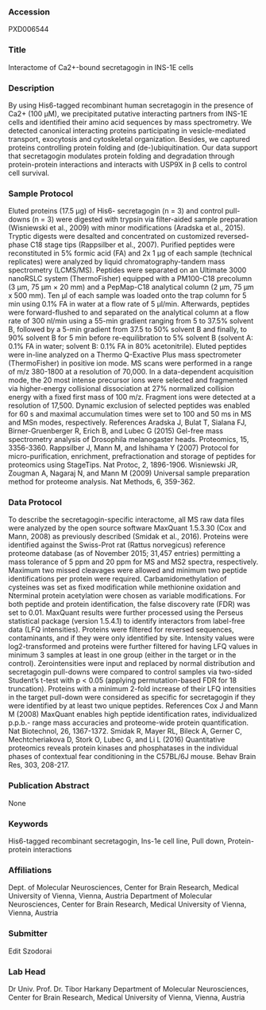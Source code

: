 ### Accession
PXD006544

### Title
Interactome of Ca2+-bound secretagogin in INS-1E cells

### Description
By using His6-tagged recombinant human secretagogin in the presence of Ca2+ (100 µM), we precipitated putative interacting partners from INS-1E cells and identified their amino acid sequences by mass spectrometry. We detected canonical interacting proteins participating in vesicle-mediated transport, exocytosis and cytoskeletal organization. Besides, we captured proteins controlling protein folding and (de-)ubiquitination. Our data support that secretagogin modulates protein folding and degradation through protein-protein interactions and interacts with USP9X in β cells to control cell survival.

### Sample Protocol
Eluted proteins (17.5 µg) of His6- secretagogin (n = 3) and control pull-downs (n = 3) were digested with trypsin via filter-aided sample preparation (Wisniewski et al., 2009) with minor modifications (Aradska et al., 2015). Tryptic digests were desalted and concentrated on customized reversed-phase C18 stage tips (Rappsilber et al., 2007). Purified peptides were reconstituted in 5% formic acid (FA) and 2x 1 µg of each sample (technical replicates) were analyzed by liquid chromatography-tandem mass spectrometry (LCMS/MS). Peptides were separated on an Ultimate 3000 nanoRSLC system (ThermoFisher) equipped with a PM100-C18 precolumn (3 μm, 75 μm × 20 mm) and a PepMap-C18 analytical column (2 μm, 75 μm x 500 mm). Ten μl of each sample was loaded onto the trap column for 5 min using 0.1% FA in water at a flow rate of 5 μl/min. Afterwards, peptides were forward-flushed to and separated on the analytical column at a flow rate of 300 nl/min using a 55-min gradient ranging from 5 to 37.5% solvent B, followed by a 5-min gradient from 37.5 to 50% solvent B and finally, to 90% solvent B for 5 min before re-equilibration to 5% solvent B (solvent A: 0.1% FA in water; solvent B: 0.1% FA in 80% acetonitrile). Eluted peptides were in-line analyzed on a Thermo Q-Exactive Plus mass spectrometer (ThermoFisher) in positive ion mode. MS scans were performed in a range of m/z 380-1800 at a resolution of 70,000. In a data-dependent acquisition mode, the 20 most intense precursor ions were selected and fragmented via higher-energy collisional dissociation at 27% normalized collision energy with a fixed first mass of 100 m/z. Fragment ions were detected at a resolution of 17,500. Dynamic exclusion of selected peptides was enabled for 60 s and maximal accumulation times were set to 100 and 50 ms in MS and MSn modes, respectively. References Aradska J, Bulat T, Sialana FJ, Birner-Gruenberger R, Erich B, and Lubec G (2015) Gel-free mass spectrometry analysis of Drosophila melanogaster heads. Proteomics, 15, 3356-3360. Rappsilber J, Mann M, and Ishihama Y (2007) Protocol for micro-purification, enrichment, prefractionation and storage of peptides for proteomics using StageTips. Nat Protoc, 2, 1896-1906. Wisniewski JR, Zougman A, Nagaraj N, and Mann M (2009) Universal sample preparation method for proteome analysis. Nat Methods, 6, 359-362.

### Data Protocol
To describe the secretagogin-specific interactome, all MS raw data files were analyzed by the open source software MaxQuant 1.5.3.30 (Cox and Mann, 2008) as previously described (Smidak et al., 2016). Proteins were identified against the Swiss-Prot rat (Rattus norvegicus) reference proteome database (as of November 2015; 31,457 entries) permitting a mass tolerance of 5 ppm and 20 ppm for MS and MS2 spectra, respectively. Maximum two missed cleavages were allowed and minimum two peptide identifications per protein were required. Carbamidomethylation of cysteines was set as fixed modification while methionine oxidation and Nterminal protein acetylation were chosen as variable modifications. For both peptide and protein identification, the false discovery rate (FDR) was set to 0.01. MaxQuant results were further processed using the Perseus statistical package (version 1.5.4.1) to identify interactors from label-free data (LFQ intensities). Proteins were filtered for reversed sequences, contaminants, and if they were only identified by site. Intensity values were log2-transformed and proteins were further filtered for having LFQ values in minimum 3 samples at least in one group (either in the target or in the control). Zerointensities were input and replaced by normal distribution and secretagogin pull-downs were compared to control samples via two-sided Student’s t-test with p < 0.05 (applying permutation-based FDR for 18 truncation). Proteins with a minimum 2-fold increase of their LFQ intensities in the target pull-down were considered as specific for secretagogin if they were identified by at least two unique peptides. References Cox J and Mann M (2008) MaxQuant enables high peptide identification rates, individualized p.p.b.- range mass accuracies and proteome-wide protein quantification. Nat Biotechnol, 26, 1367-1372. Smidak R, Mayer RL, Bileck A, Gerner C, Mechtcheriakova D, Stork O, Lubec G, and Li L (2016) Quantitative proteomics reveals protein kinases and phosphatases in the individual phases of contextual fear conditioning in the C57BL/6J mouse. Behav Brain Res, 303, 208-217.

### Publication Abstract
None

### Keywords
His6-tagged recombinant secretagogin, Ins-1e cell line, Pull down, Protein-protein interactions

### Affiliations
Dept. of Molecular Neurosciences, Center for Brain Research, Medical University of Vienna, Vienna, Austria
Department of Molecular Neurosciences, Center for Brain Research, Medical University of Vienna, Vienna, Austria

### Submitter
Edit Szodorai

### Lab Head
Dr Univ. Prof. Dr. Tibor Harkany
Department of Molecular Neurosciences, Center for Brain Research, Medical University of Vienna, Vienna, Austria


